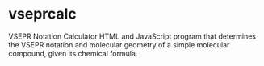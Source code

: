 # vseprcalc
VSEPR Notation Calculator
HTML and JavaScript program that determines the VSEPR notation and molecular geometry of a simple molecular compound, given its chemical formula.
